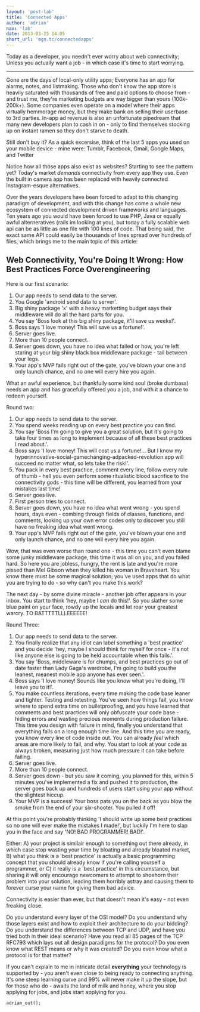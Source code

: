 ```yaml
---
layout: 'post-lab'
title: 'Connected Apps'
author: 'adrian'
nav: 'lab'
date: 2013-03-25 14:05
short_url: 'mgn.tc/connectedapps'
---
```

Today as a developer, you needn't ever worry about web connectivity;
Unless you actually want a job - in which case it's time to start worrying.

---

Gone are the days of local-only utility apps; Everyone has an app for alarms, notes, and listmaking. Those who don't know the app store is heavily saturated with thousands of free and paid options to choose from - and trust me, they're marketing budgets are way bigger than yours (100k-200k+). Some companies even operate on a model where their apps virtually hemmorage money, but they make bank on selling their userbase to 3rd parties. In-app ad revenue is also an unfortunate pipedream that many new developers plan to cash in on - only to find themselves stocking up on instant ramen so they don't starve to death.

Still don't buy it? As a quick excersise, think of the last 5 apps you used on your mobile device - mine were:
Tumblr, Facebook, Gmail, Google Maps, and Twitter

Notice how all those apps also exist as websites? Starting to see the pattern yet?
Today's market *demands* connectivity from every app they use.  Even the built in camera app has been replaced with heavily connected Instagram-esque alternatives.

Over the years developers have been forced to adapt to this changing paradigm of development, and with this change has come a whole new ecosystem of connected development driven frameworks and languages. Ten years ago you would have been forced to use PHP, Java or equally awful alterneratives (rails im looking at you), but today a fully scalable web api can be as little as one file with 100 lines of code. That being said, the exact same API could easily be thousands of lines spread over hundreds of files, which brings me to the main topic of this article:

## Web Connectivity, You're Doing It Wrong: How Best Practices Force Overengineering 

Here is our first scenario:

1. Our app needs to send data to the server.
2. You Google 'android send data to server'.
3. Big shiny package 'x' with a heavy marketting budget says their middleware will do all the hard parts for you.
4. You say 'Boss look at this big shiny package, it'll save us weeks!'.
5. Boss says 'I love money! This will save us a fortune!'.
5. Server goes live.
6. More than 10 people connect.
7. Server goes down, you have no idea what failed or how, you're left staring at your big shiny black box middleware package - tail between your legs.
8. Your app's MVP fails right out of the gate, you've blown your one and only launch chance, and no one will every hire you again.

What an awful experience, but thankfully some kind soul (broke dumbass) needs an app and has gracefully offered you a job, and with it a chance to redeem yourself.

Round two:

1. Our app needs to send data to the server.
2. You spend weeks reading up on every best practice you can find.
3. You say 'Boss I'm going to give you a great solution, but it's going to take four times as long to implement because of all these best practices I read about.'.
4. Boss says 'I love money! This will cost us a fortune!... But I know my hyperinnovative-social-gamechanging-adpacked-revolution app will succeed no matter what, so lets take the risk!'.
5. You pack in every best practice, comment every line, follow every rule of thumb - hell you even perform some ritualistic blood sacrifice to the connectivity gods - this time will be different, you learned from your mistakes last time!
6. Server goes live.
7. First person tries to connect.
8. Server goes down, you have no idea what went wrong - you spend hours, days even - combing through fields of classes, functions, and comments, looking up your own error codes only to discover you still have no freaking idea what went wrong.
9. Your app's MVP fails right out of the gate, you've blown your one and only launch chance, and no one will every hire you again.

Wow, that was even worse than round one - this time you can't even blame some junky middleware package, this time it was all on you, and you failed hard. So here you are jobless, hungry, the rent is late and you're more pissed than Mel Gibson when they killed his woman in Braveheart. You know there must be some magical solution; you've used apps that do what you are trying to do - so why can't you make this work? 

The next day - by some divine miracle - another job offer appears in your inbox. You start to think 'hey, maybe I *can* do this!'.  So you slather some blue paint on your face, rowdy up the locals and let roar your greatest warcry. TO BATTTTTLLLEEEEEE!

Round Three:

1. Our app needs to send data to the server.
2. You finally realize that any idiot can label something a 'best practice' and you decide 'hey, maybe I should think for myself for once - it's not like anyone else is going to be held accountable when this fails.'.
3. You say 'Boss, middleware is for chumps, and best practices go out of date faster than Lady Gaga's wardrobe, I'm going to build you the leanest, meanest mobile app anyone has ever seen.'.
4. Boss says 'I love money! Sounds like you know what you're doing, I'll leave you to it!'.
5. You make countless iterations, every time making the code base leaner and tighter. Testing and retesting. You've seen how things fail, you know where to spend extra time on bulletproofing, and you have learned that comments and best practices will only obfuscate your code base - hiding errors and wasting precious moments during production failure. This time you design with failure in mind, finally you understand that everything fails on a long enough time line. And this time you are ready, you know every line of code inside out. You can already *feel* which areas are more likely to fail, and why.  You start to look at your code as always broken, measuring just how much pressure it can take before failing.
6. Server goes live.
7. More than 10 people connect.
8. Server goes down - but you saw it coming, you planned for this, within 5 minutes you've implemented a fix and pushed it to production, the server goes back up and hundreds of users start using your app without the slightest hiccup.
9. Your MVP is a success! Your boss pats you on the back as you blow the smoke from the end of your six-shooter. You pulled it off!

At this point you're probably thinking 'I should write up some best practices so no one will ever make the mistakes I made!', but luckily I'm here to slap you in the face and say 'NO! BAD PROGRAMMER! BAD!'.

Either:
A) your project is similair enough to something out there already, in which case stop wasting your time by bloating and already bloated market, 
B) what you think is a 'best practice' is actually a basic programming concept that you should already know if you're calling yourself a programmer, or 
C) it really is a 'best practice' in this circumstance, but sharing it will only encourage newcomers to attempt to shoehorn their problem into your solution, leading them horribly astray and causing them to forever curse your name for giving them bad advice.

Connectivity is easier than ever, but that doesn't mean it's easy - not even freaking close.

Do you understand every layer of the OSI model?
Do you understand why those layers exist and how to exploit their architecture to do your bidding?
Do you understand the differences between TCP and UDP, and have you tried both in their ideal scenario?
Have you read all 85 pages of the TCP RFC793 which lays out all design paradigms for the protocol?
Do you even know what REST means or why it was created?
Do you even know what a protocol is for that matter?

If you can't explain to me in intricate detail **everything** your technology is supported by - you aren't even close to being ready to connecting anything. It's one steep learning curve and 99% will never make it up the slope, but for those who do - awaits the land of milk and honey, where you stop applying for jobs, and jobs start applying for you.

<code>adrian_out();</code>